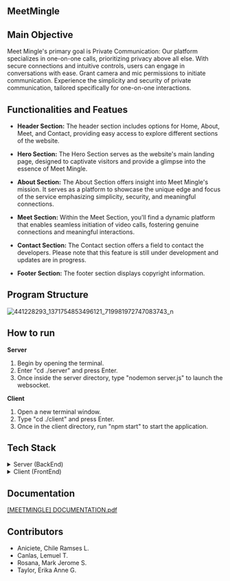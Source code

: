 ## MeetMingle

## Main Objective
 Meet Mingle's primary goal is Private Communication: Our platform specializes in one-on-one calls, prioritizing privacy above all else. With secure connections and intuitive controls, users can engage in conversations with ease. Grant camera and mic permissions to initiate communication. Experience the simplicity and security of private communication, tailored specifically for one-on-one interactions.

 ## Functionalities and Featues
- **Header Section:** The header section includes options for Home, About, Meet, and Contact, providing easy access to explore different sections of the website.
 
- **Hero Section:** The Hero Section serves as the website's main landing page, designed to captivate visitors and provide a glimpse into the essence of Meet Mingle.
 
- **About Section:** The About Section offers insight into Meet Mingle's mission. It serves as a platform to showcase the unique edge and focus of the service emphasizing simplicity, security, and meaningful connections.

- **Meet Section:** Within the Meet Section, you'll find a dynamic platform that enables seamless initiation of video calls, fostering genuine connections and meaningful interactions.

- **Contact Section:** The Contact section offers a field to contact the developers. Please note that this feature is still under development and updates are in progress.

- **Footer Section:** The footer section displays copyright information.

## Program Structure
![441228293_1371754853496121_719981972747083743_n](https://github.com/craniciete/MeetMingle/assets/112965556/26dd05cd-2f07-4827-a2d9-e7344bcee293)

 ## How to run
**Server**
1. Begin by opening the terminal.
2. Enter "cd ./server" and press Enter.
3. Once inside the server directory, type "nodemon server.js" to launch the websocket.
   
**Client**
1. Open a new terminal window.
2. Type "cd ./client" and press Enter.
3. Once in the client directory, run "npm start" to start the application.

## Tech Stack
<details>
<summary>Server (BackEnd)</summary>

### Package.json
Generates a package.json file.
```bash
npm init -y
```

### Cors
Manages cross-origin request security.
```bash
npm init cors
```

### Express
Handles server functionality.
```bash
npm i express
```

### Socket.io
An API that facilitates real-time data connections.
```bash
npm i socket.io
```

### Nodemon
Automatically refreshes the server on code changes.
```bash
npm i nodemon
```

</details>

<details>
<summary>Client (FrontEnd)</summary>

### React
Set up the React application.
```bash
npx create-react-app
```

### Copy to Clipboard
Enables copying meeting IDs or codes.
```bash
npm install copy-to-clipboard
```

### Simple-Peer
An API that enables one-to-one or one-to-many video or audio communication.
```bash
npm install simple-peer
```

### Socket.io Client
Facilitates client-side real-time data connections.
```bash
npm install socket.io-client
```

### Tailwind.css
Handles styling of elements.
```bash
npm install -D tailwindcss
```

### React-Icons
Provides icon functionality.
```bash
npm install react-icons
```
</details>


## Documentation
[[MEETMINGLE] DOCUMENTATION.pdf](https://github.com/user-attachments/files/15587489/MEETMINGLE.DOCUMENTATION.pdf)

## Contributors
- Aniciete, Chile Ramses L.
- Canlas, Lemuel T.
- Rosana, Mark Jerome S.
- Taylor, Erika Anne G.
